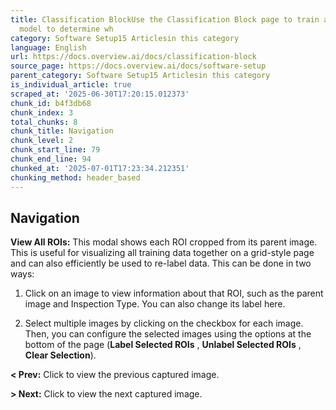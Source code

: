 ```yaml
---
title: Classification BlockUse the Classification Block page to train a deep learning
  model to determine wh
category: Software Setup15 Articlesin this category
language: English
url: https://docs.overview.ai/docs/classification-block
source_page: https://docs.overview.ai/docs/software-setup
parent_category: Software Setup15 Articlesin this category
is_individual_article: true
scraped_at: '2025-06-30T17:20:15.012373'
chunk_id: b4f3db68
chunk_index: 3
total_chunks: 8
chunk_title: Navigation
chunk_level: 2
chunk_start_line: 79
chunk_end_line: 94
chunked_at: '2025-07-01T17:23:34.212351'
chunking_method: header_based
---
```


## Navigation

**View All ROIs:** This modal shows each ROI cropped from its parent image. This is useful for visualizing all training data together on a grid-style page and can also efficiently be used to re-label data. This can be done in two ways:

  1. Click on an image to view information about that ROI, such as the parent image and Inspection Type. You can also change its label here.

  2. Select multiple images by clicking on the checkbox for each image. Then, you can configure the selected images using the options at the bottom of the page \(**Label Selected ROIs** , **Unlabel Selected ROIs** , **Clear Selection**\).




**< Prev:** Click to view the previous captured image.

**> Next:** Click to view the next captured image.
